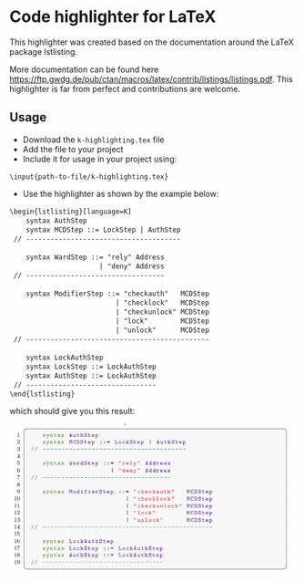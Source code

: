 # Code highlighter for LaTeX

This highlighter was created based on the documentation around the LaTeX package lstlisting.

More documentation can be found here https://ftp.gwdg.de/pub/ctan/macros/latex/contrib/listings/listings.pdf. This highlighter is far from perfect and contributions are welcome.

## Usage

- Download the `k-highlighting.tex` file
- Add the file to your project
- Include it for usage in your project using:

```
\input{path-to-file/k-highlighting.tex}
```

- Use the highlighter as shown by the example below:

```
\begin{lstlisting}[language=K]
    syntax AuthStep
    syntax MCDStep ::= LockStep | AuthStep
 // --------------------------------------

    syntax WardStep ::= "rely" Address
                      | "deny" Address
 // ----------------------------------

    syntax ModifierStep ::= "checkauth"   MCDStep
                          | "checklock"   MCDStep
                          | "checkunlock" MCDStep
                          | "lock"        MCDStep
                          | "unlock"      MCDStep
 // ---------------------------------------------

    syntax LockAuthStep
    syntax LockStep ::= LockAuthStep
    syntax AuthStep ::= LockAuthStep
 // --------------------------------
\end{lstlisting}
```

which should give you this result:

![alt text](./highlighting-example.png)